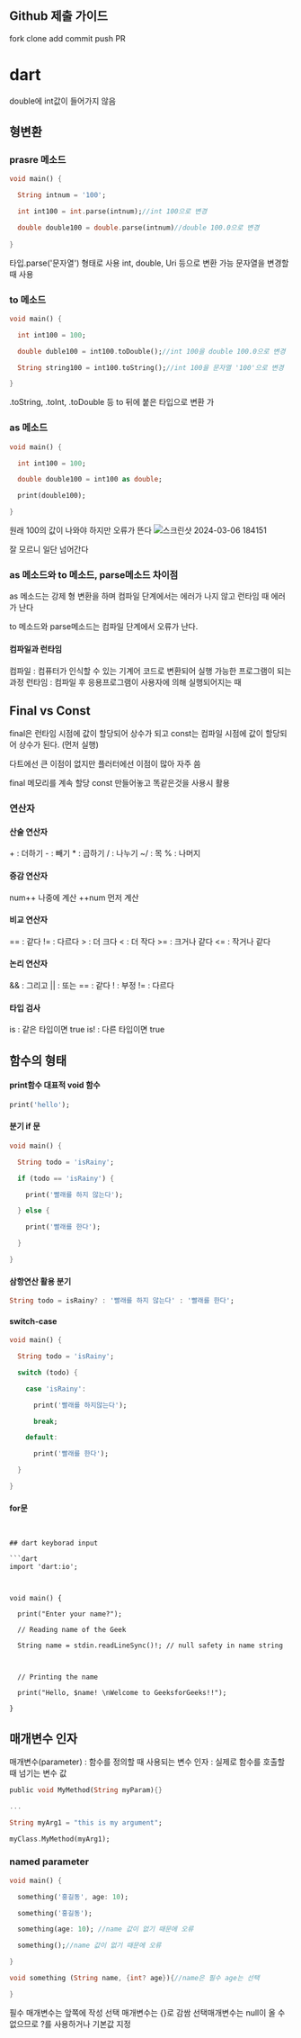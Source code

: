 ## Github 제출 가이드

fork
clone
add commit push
PR

# dart

double에 int값이 들어가지 않음

## 형변환

### prasre 메소드

```dart
void main() {

  String intnum = '100';

  int int100 = int.parse(intnum);//int 100으로 변경

  double double100 = double.parse(intnum)//double 100.0으로 변경
  
}
```
타입.parse('문자열') 형태로 사용
int, double, Uri 등으로 변환 가능
문자열을 변경할 때 사용

### to 메소드

```dart
void main() {

  int int100 = 100;

  double duble100 = int100.toDouble();//int 100을 double 100.0으로 변경

  String string100 = int100.toString();//int 100을 문자열 '100'으로 변경

}
```

.toString, .toInt, .toDouble 등 to 뒤에 붙은 타입으로 변환 가

### as 메소드

```dart
void main() {

  int int100 = 100;

  double double100 = int100 as double;

  print(double100);

}
```

원래 100의 값이 나와야 하지만 오류가 뜬다
![스크린샷 2024-03-06 184151](https://github.com/hwangtaewook/TIL/assets/87569211/99abd486-a1ec-435e-a1c0-8f21bb4e9700)

잘 모르니 일단 넘어간다

### as 메소드와 to 메소드, parse메소드 차이점

as 메소드는 강제 형 변환을 하며 컴파일 단계에서는 에러가 나지 않고 런타임  때 에러가 난다

to 메소드와 parse메소드는 컴파일 단계에서 오류가 난다.

#### 컴파일과 런타임


컴파일 : 컴퓨터가 인식할 수 있는 기계어 코드로 변환되어 실행 가능한 프로그램이 되는 과정 
런타임 : 컴파일 후 응용프로그램이 사용자에 의해 실행되어지는 때


## Final vs Const

final은 런타임 시점에 값이 할당되어  상수가 되고
const는 컴파일 시점에 값이 할당되어 상수가 된다. (먼저 실행)

다트에선 큰 이점이 없지만 플러터에선 이점이 많아 자주  씀

final 메모리를 계속 할당
const 만들어놓고 똑같은것을 사용시 활용

### 연산자

#### 산술 연산자

 \+ : 더하기
 \- : 빼기
 \* : 곱하기
 \/ : 나누기
 ~/ : 목
 % : 나머지

#### 증감 연산자

num++ 나중에 계산
++num 먼저 계산

#### 비교 연산자

== : 같다
!= : 다르다
\> : 더 크다
\< : 더 작다
\>= : 크거나 같다
<= : 작거나 같다

#### 논리 연산자

&& : 그리고
|| : 또는
\== : 같다
! : 부정
!= : 다르다

#### 타입 검사

is : 같은 타입이면 true
is! : 다른 타입이면 true
 


## 함수의 형태


#### print함수 대표적 void 함수

```dart
print('hello');
```


#### 분기 if 문

```dart
void main() {

  String todo = 'isRainy';

  if (todo == 'isRainy') {

    print('빨래를 하지 않는다');

  } else {

    print('빨래를 한다');

  }

}
```

#### 삼항연산 활용 분기

```dart
String todo = isRainy? : '빨래를 하지 않는다' : '빨래를 한다';
```

#### switch-case

```dart
void main() {

  String todo = 'isRainy';

  switch (todo) {

    case 'isRainy':

      print('빨래를 하지않는다');

      break;

    default:

      print('빨래를 한다');

  }

}
```

#### for문

```dart음


## dart keyborad input

```dart
import 'dart:io';

  

void main() {

  print("Enter your name?");

  // Reading name of the Geek

  String name = stdin.readLineSync()!; // null safety in name string

  

  // Printing the name

  print("Hello, $name! \nWelcome to GeeksforGeeks!!");

}
```

## 매개변수 인자

매개변수(parameter) : 함수를 정의할 때 사용되는 변수
인자 : 실제로 함수를 호출할 때 넘기는 변수 값

```dart
public void MyMethod(String myParam){}

...

String myArg1 = "this is my argument";

myClass.MyMethod(myArg1);
```

### named parameter

```dart
void main() {

  something('홍길동', age: 10);

  something('홍길동');

  something(age: 10); //name 값이 없기 때문에 오류

  something();//name 값이 없기 때문에 오류

}

void something (String name, {int? age}){//name은 필수 age는 선택

}
```
필수 매개변수는 앞쪽에 작성 선택 매개변수는 {}로 감쌈
선택매개변수는 null이 올 수 없으므로 ?를 사용하거나 기본값 지정
